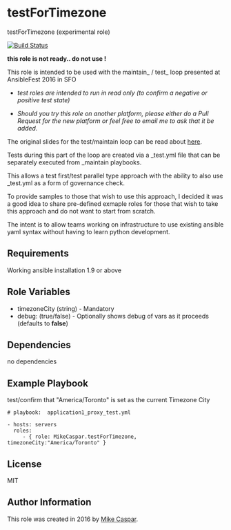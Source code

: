 testForTimezone
=============================

testForTimezone (experimental role)


[![Build Status](https://travis-ci.org/MikeCaspar/testForTimezone.svg?branch=master)](https://travis-ci.org/MikeCaspar/testForTimezone)

**this role is not ready.. do not use !**


This role is intended to be used with the maintain_ / test_ loop presented at AnsibleFest 2016 in SFO

- *test roles are intended to run in read only (to confirm a negative or positive test state)*

- *Should you try this role on another platform, please either do a Pull Request for the new platform or feel free to email me to ask that it be added.*


The original slides for the test/maintain loop can be read about [here](http://www.slideshare.net/MikeCaspar/testing-for-infrastructure-as-code-for-ansiblefest-2016-64540514).

Tests during this part of the loop are created via a _test.yml file that can be separately executed from _maintain playbooks.

This allows a test first/test parallel type approach with the ability to also use _test.yml as a form of governance check.

To provide samples to those that wish to use this approach, I decided it was a good idea to share pre-defined exmaple roles for those that wish to take this approach and do not want to start from scratch.

The intent is to allow teams working on infrastructure to use existing ansible yaml syntax without having to learn python development.

Requirements
------------

Working ansible installation 1.9 or above

Role Variables
--------------

* timezoneCity (string) - Mandatory
* debug: (true/false) - Optionally shows debug of vars as it proceeds (defaults to **false**) 


Dependencies
------------

no dependencies

Example Playbook
----------------

test/confirm that "America/Toronto" is set as the current Timezone City

    # playbook:  application1_proxy_test.yml
    
    - hosts: servers
      roles:
         - { role: MikeCaspar.testForTimezone, timezoneCity:"America/Toronto" }
     
## License

MIT

## Author Information

This role was created in 2016 by [Mike Caspar](http://www.caspar.com/).
